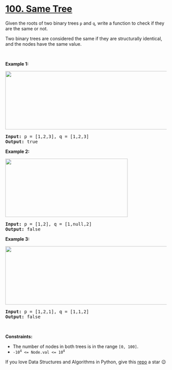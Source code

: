 # [100. Same Tree][title]

<p>Given the roots of two binary trees <code>p</code> and <code>q</code>, write a function to check if they are the same or not.</p>
<p>Two binary trees are considered the same if they are structurally identical, and the nodes have the same value.</p>
<p> </p>
<p><strong>Example 1:</strong></p>
<img alt="" src="https://assets.leetcode.com/uploads/2020/12/20/ex1.jpg" style="width: 622px; height: 182px;"/>
<pre><strong>Input:</strong> p = [1,2,3], q = [1,2,3]
<strong>Output:</strong> true
</pre>
<p><strong>Example 2:</strong></p>
<img alt="" src="https://assets.leetcode.com/uploads/2020/12/20/ex2.jpg" style="width: 382px; height: 182px;"/>
<pre><strong>Input:</strong> p = [1,2], q = [1,null,2]
<strong>Output:</strong> false
</pre>
<p><strong>Example 3:</strong></p>
<img alt="" src="https://assets.leetcode.com/uploads/2020/12/20/ex3.jpg" style="width: 622px; height: 182px;"/>
<pre><strong>Input:</strong> p = [1,2,1], q = [1,1,2]
<strong>Output:</strong> false
</pre>
<p> </p>
<p><strong>Constraints:</strong></p>
<ul>
<li>The number of nodes in both trees is in the range <code>[0, 100]</code>.</li>
<li><code>-10<sup>4</sup> &lt;= Node.val &lt;= 10<sup>4</sup></code></li>
</ul>


If you love Data Structures and Algorithms in Python, give this [repo][me] a star :wink:

[title]: https://leetcode.com/problems/same-tree
[me]: https://github.com/bumblebee211196/awesome-python-leetcode
